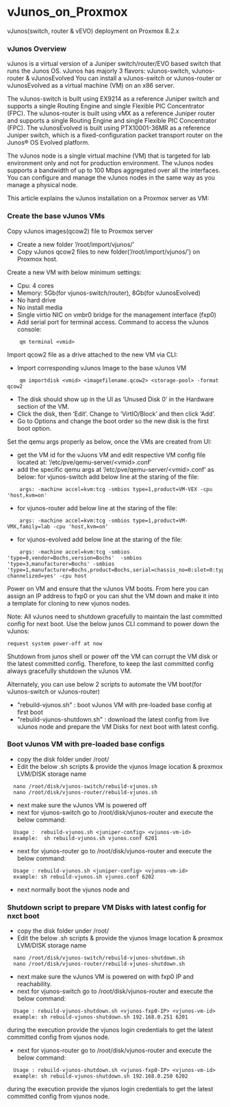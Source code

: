 # vJunos_on_Proxmox
vJunos(switch, router & vEVO) deployment on Proxmox 8.2.x

### vJunos Overview

vJunos is a virtual version of a Juniper switch/router/EVO based switch that runs the Junos OS. vJunos has majorly 3 flavors: vJunos-switch, vJunos-router & vJunosEvolved 
You can install a vJunos-switch or vJunos-router or vJunosEvolved as a virtual machine (VM) on an x86 server.

The vJunos-switch is built using EX9214 as a reference Juniper switch and supports a single Routing Engine and single Flexible PIC Concentrator (FPC).
The vJunos-router is built using vMX as a reference Juniper router and supports a single Routing Engine and single Flexible PIC Concentrator (FPC).
The vJunosEvolved is built using PTX10001-36MR as a reference Juniper switch, which is a fixed-configuration packet transport router on the Junos® OS Evolved platform.

The vJunos node is a single virtual machine (VM) that is targeted for lab environment only and not for production environment. 
The vJunos nodes supports a bandwidth of up to 100 Mbps aggregated over all the interfaces. You can configure and manage the vJunos nodes in the same way as you manage a physical node.

This article explains the vJunos installation on a Proxmox server as VM:

### Create the base vJunos VMs

Copy vJunos images(qcow2) file to Proxmox server
-	Create a new folder ‘/root/import/vjunos/’
-	Copy vJunos qcow2 files to new folder(‘/root/import/vjunos/’) on Proxmox host.

Create a new VM with below minimum settings:
-	Cpu: 4 cores <vmid>
-	Memory: 5Gb(for vjunos-switch/router), 8Gb(for vJunosEvolved)
-	No hard drive
-	No install media
-	Single virtio NIC on vmbr0 bridge for the management interface (fxp0)
-	Add serial port for terminal access. Command to access the vJunos console:
```
	qm terminal <vmid>
```

Import qcow2 file as a drive attached to the new VM via CLI:
-	Import corresponding vJunos Image to the base vJunos VM
```
	qm importdisk <vmid> <imagefilename.qcow2> <storage-pool> -format qcow2
```
-	The disk should show up in the UI as ‘Unused Disk 0’ in the Hardware section of the VM.
-	Click the disk, then ‘Edit’. Change to ‘VirtIO/Block’ and then click ‘Add’.
-	Go to Options and change the boot order so the new disk is the first boot option.

Set the qemu args properly as below, once the VMs are created from UI:
-	get the VM id for the vJuons VM and edit respective VM config file located at: ‘/etc/pve/qemu-server/\<vmid\>.conf’
- 	add the specific qemu args at ‘/etc/pve/qemu-server/\<vmid\>.conf’ as below:
	for vjunos-switch add below line at the staring of the file:
```	
	args: -machine accel=kvm:tcg -smbios type=1,product=VM-VEX -cpu 'host,kvm=on'
```
- 	for vjunos-router add below line at the staring of the file:
```
	args: -machine accel=kvm:tcg -smbios type=1,product=VM-VMX,family=lab -cpu 'host,kvm=on'
```
- 	for vjunos-evolved add below line at the staring of the file:
```
	args: -machine accel=kvm:tcg -smbios 'type=0,vendor=Bochs,version=Bochs'  -smbios 'type=3,manufacturer=Bochs' -smbios 'type=1,manufacturer=Bochs,product=Bochs,serial=chassis_no=0:slot=0:type=1:assembly_id=0x0d20:platform=251:master=0: channelized=yes' -cpu host
```	
Power on VM and ensure that the vJunos VM boots. From here you can assign an IP address to fxp0 or you can shut the VM down and make it into a template for cloning to new vjunos nodes.


Note: All vJunos need to shutdown gracefully to maintain the last committed config for next boot. Use the below junos CLI command to power down the vJunos:
```
request system power-off at now
```
Shutdown from junos shell or power off the VM can corrupt the VM disk or the latest committed config. Therefore, to keep the last committed config always gracefully shutdown the vJunos VM.

Alternately, you can use below 2 scripts to automate the VM boot(for vJunos-switch or vJunos-router) 
- "rebuild-vjunos.sh" : boot vJunos VM with pre-loaded base config at first boot
- "rebuild-vjunos-shutdown.sh" : download the latest config from live vJunos node and prepare the VM Disks for next boot with latest config.      


### Boot vJunos VM with pre-loaded base configs 
- copy the disk folder under /root/
- Edit the below .sh scripts & provide the vjunos Image location & proxmox LVM/DISK storage name
```
  nano /root/disk/vjunos-switch/rebuild-vjunos.sh
  nano /root/disk/vjunos-router/rebuild-vjunos.sh
```
- next make sure the vJunos VM is powered off
- next for vjunos-switch go to /root/disk/vjunos-router and execute the below command:
```
  Usage :  rebuild-vjunos.sh <juniper-config> <vjunos-vm-id>
  example:  sh rebuild-vjunos.sh vjunos.conf 6201
```
- next for vjunos-router go to /root/disk/vjunos-router and execute the below command:
```
  Usage : rebuild-vjunos.sh <juniper-config> <vjunos-vm-id>
  example: sh rebuild-vjunos.sh vjunos.conf 6202
```
- next normally boot the vjunos node and 

### Shutdown script to prepare VM Disks with latest config for nxct boot
- copy the disk folder under /root/
- Edit the below .sh scripts & provide the vjunos Image location & proxmox LVM/DISK storage name
```
  nano /root/disk/vjunos-switch/rebuild-vjunos-shutdown.sh
  nano /root/disk/vjunos-router/rebuild-vjunos-shutdown.sh
```
- next make sure the vJunos VM is powered on with fxp0 IP and reachability.
- next for vjunos-switch go to /root/disk/vjunos-router and execute the below command:
```
  Usage : rebuild-vjunos-shutdown.sh <vjunos-fxp0-IP> <vjunos-vm-id>
  example: sh rebuild-vjunos-shutdown.sh 192.168.0.251 6201
```
  during the execution provide the vjunos login credentials to get the latest committed config from vjunos node.

- next for vjunos-router go to /root/disk/vjunos-router and execute the below command:
```
  Usage : rebuild-vjunos-shutdown.sh <vjunos-fxp0-IP> <vjunos-vm-id>
  example: sh rebuild-vjunos-shutdown.sh 192.168.0.250 6202
```
  during the execution provide the vjunos login credentials to get the latest committed config from vjunos node.


